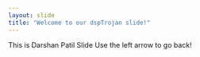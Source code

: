```yaml
---
layout: slide
title: "Welcome to our dspTrojan slide!"
---
```

This is Darshan Patil Slide
Use the left arrow to go back!
